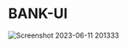 # BANK-UI
![Screenshot 2023-06-11 201333](https://github.com/GOD-S-PROJECT/BANK-UI/assets/129797892/3d7543d0-5683-4f5b-84cd-af5bf68ceeff)
